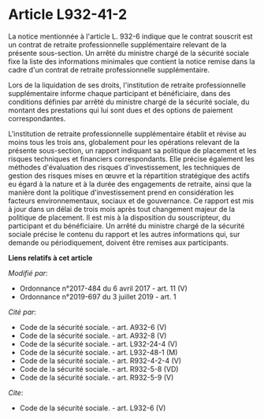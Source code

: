 # Article L932-41-2

La notice mentionnée à l'article L. 932-6 indique que le contrat souscrit est un contrat de retraite professionnelle
supplémentaire relevant de la présente sous-section. Un arrêté du ministre chargé de la sécurité sociale fixe la liste des
informations minimales que contient la notice remise dans la cadre d'un contrat de retraite professionnelle supplémentaire.

Lors de la liquidation de ses droits, l'institution de retraite professionnelle supplémentaire informe chaque participant et
bénéficiaire, dans des conditions définies par arrêté du ministre chargé de la sécurité sociale, du montant des prestations
qui lui sont dues et des options de paiement correspondantes.

L'institution de retraite professionnelle supplémentaire établit et révise au moins tous les trois ans, globalement pour les
opérations relevant de la présente sous-section, un rapport indiquant sa politique de placement et les risques techniques et
financiers correspondants. Elle précise également les méthodes d'évaluation des risques d'investissement, les techniques de
gestion des risques mises en œuvre et la répartition stratégique des actifs eu égard à la nature et à la durée des
engagements de retraite, ainsi que la manière dont la politique d'investissement prend en considération les facteurs
environnementaux, sociaux et de gouvernance. Ce rapport est mis à jour dans un délai de trois mois après tout changement
majeur de la politique de placement. Il est mis à la disposition du souscripteur, du participant et du bénéficiaire. Un
arrêté du ministre chargé de la sécurité sociale précise le contenu du rapport et les autres informations qui, sur demande ou
périodiquement, doivent être remises aux participants.

**Liens relatifs à cet article**

_Modifié par_:

  - Ordonnance n°2017-484 du 6 avril 2017 - art. 11 (V)
  - Ordonnance n°2019-697 du 3 juillet 2019 - art. 1

_Cité par_:

  - Code de la sécurité sociale. - art. A932-6 (V)
  - Code de la sécurité sociale. - art. A932-8 (V)
  - Code de la sécurité sociale. - art. L932-24-4 (V)
  - Code de la sécurité sociale. - art. L932-48-1 (M)
  - Code de la sécurité sociale. - art. R932-4-2-4 (V)
  - Code de la sécurité sociale. - art. R932-5-8 (VD)
  - Code de la sécurité sociale. - art. R932-5-9 (V)

_Cite_:

  - Code de la sécurité sociale. - art. L932-6 (V)
